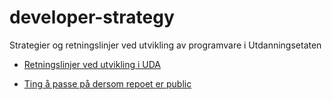 # developer-strategy
Strategier og retningslinjer ved utvikling av programvare i Utdanningsetaten

- [Retningslinjer ved utvikling i UDA](retningslinjer.md)

- [Ting å passe på dersom repoet er public](retningslinjer-OS.md)



